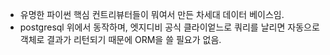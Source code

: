 - 유명한 파이썬 핵심 컨트리뷰터들이 뭐여서 만든 차세대 데이터 베이스임.
- postgresql 위에서 동작하며, 엣지디비 공식 클라이엍느로 쿼리를 날리면 자동으로 객체로 결과가 리턴되기 때문에 ORM을 쓸 필요가 없음.
